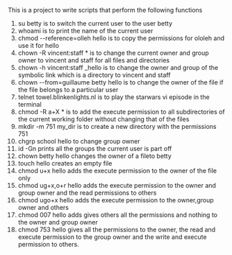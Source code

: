 This is a project to write scripts that perform the following functions
1. su betty is to switch the current user to the user betty
2. whoami is to print the name of the current user
3. chmod --reference=olleh hello is to copy the permissions for ololeh and use it for hello
4. chown -R vincent:staff * is to change the current owner and group owner to vincent and staff for all files and directories
5. chown -h vincent:staff _hello is to change the owner and group of the symbolic link which is a directory to vincent and staff
6. chown --from=guillaume betty hello is to change the owner of the file if the file belongs to a particular user
7. telnet towel.blinkenlights.nl is to play the starwars vi episode in the terminal
8. chmod -R a+X * is to add the execute permission to all subdirectories of the current working folder without changing that of the files
9. mkdir -m 751 my_dir is to create a new directory with the permissions 751
10. chgrp school hello to change group owner
11. id -Gn prints all the groups the current user is part off
12. chown betty hello changes the owner of a fileto betty
13. touch hello creates an empty file
14. chmod u+x hello adds the execute permission to the owner of the file only
15. chmod ug+x,o+r hello adds the execute permission to the owner and group owner and the read permissions to others
16. chmod ugo+x hello adds the execute permission to the owner,group owner and others
17. chmod 007 hello adds gives others all the permissions and nothing to the owner and group owner
18. chmod 753 hello gives all the permissions to the owner, the read and execute permission to the group owner and the write and execute permission to others.

